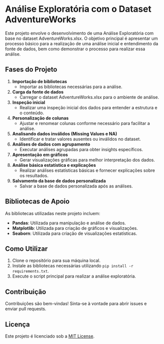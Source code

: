 # Análise Exploratória com o Dataset AdventureWorks

Este projeto envolve o desenvolvimento de uma Análise Exploratória com base no dataset AdventureWorks.xlsx. O objetivo principal é apresentar um processo básico para a realização de uma análise inicial e entendimento da fonte de dados, bem como demonstrar o processo para realizar essa análise.

## Fases do Projeto

1. **Importação de bibliotecas**
    - Importar as bibliotecas necessárias para a análise.
2. **Carga da fonte de dados**
    - Carregar o dataset AdventureWorks.xlsx para o ambiente de análise.
3. **Inspeção inicial**
    - Realizar uma inspeção inicial dos dados para entender a estrutura e o conteúdo.
4. **Personalização de colunas**
    - Ajustar e renomear colunas conforme necessário para facilitar a análise.
5. **Analisando dados inválidos (Missing Values e NA)**
    - Identificar e tratar valores ausentes ou inválidos no dataset.
6. **Análises de dados com agrupamento**
    - Executar análises agrupadas para obter insights específicos.
7. **Apresentação em gráficos**
    - Gerar visualizações gráficas para melhor interpretação dos dados.
8. **Análise básica estatística e explicações**
    - Realizar análises estatísticas básicas e fornecer explicações sobre os resultados.
9. **Salvamento da base de dados personalizada**
    - Salvar a base de dados personalizada após as análises.

## Bibliotecas de Apoio

As bibliotecas utilizadas neste projeto incluem:

- **Pandas**: Utilizada para manipulação e análise de dados.
- **Matplotlib**: Utilizada para criação de gráficos e visualizações.
- **Seaborn**: Utilizada para criação de visualizações estatísticas.

## Como Utilizar

1. Clone o repositório para sua máquina local.
2. Instale as bibliotecas necessárias utilizando `pip install -r requirements.txt`.
3. Execute o script principal para realizar a análise exploratória.

## Contribuição

Contribuições são bem-vindas! Sinta-se à vontade para abrir issues e enviar pull requests.

## Licença

Este projeto é licenciado sob a [MIT License](LICENSE).

